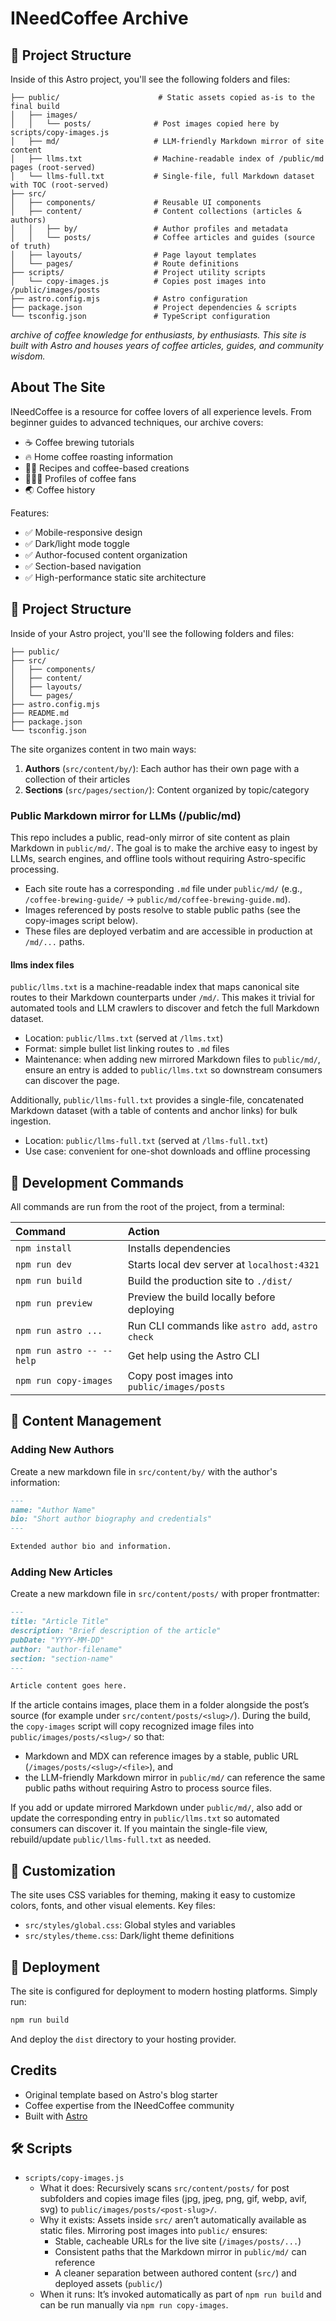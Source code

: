# INeedCoffee Archive

## 🚀 Project Structure

Inside of this Astro project, you'll see the following folders and files:

```text
├── public/                      # Static assets copied as-is to the final build
│   ├── images/
│   │   └── posts/              # Post images copied here by scripts/copy-images.js
│   ├── md/                     # LLM-friendly Markdown mirror of site content
│   ├── llms.txt                # Machine-readable index of /public/md pages (root-served)
│   └── llms-full.txt           # Single-file, full Markdown dataset with TOC (root-served)
├── src/
│   ├── components/             # Reusable UI components
│   ├── content/                # Content collections (articles & authors)
│   │   ├── by/                 # Author profiles and metadata
│   │   └── posts/              # Coffee articles and guides (source of truth)
│   ├── layouts/                # Page layout templates
│   └── pages/                  # Route definitions
├── scripts/                    # Project utility scripts
│   └── copy-images.js          # Copies post images into /public/images/posts
├── astro.config.mjs            # Astro configuration
├── package.json                # Project dependencies & scripts
└── tsconfig.json               # TypeScript configuration
```

_archive of coffee knowledge for enthusiasts, by enthusiasts. This site is built with Astro and houses years of coffee articles, guides, and community wisdom._

## About The Site

INeedCoffee is a resource for coffee lovers of all experience levels. From beginner guides to advanced techniques, our archive covers:

- ☕ Coffee brewing tutorials
- 🔥 Home coffee roasting information
- 👨‍🍳 Recipes and coffee-based creations
- 🦸🏻‍♂️ Profiles of coffee fans
- 🌏 Coffee history

Features:

- ✅ Mobile-responsive design
- ✅ Dark/light mode toggle
- ✅ Author-focused content organization
- ✅ Section-based navigation
- ✅ High-performance static site architecture

## 🚀 Project Structure

Inside of your Astro project, you'll see the following folders and files:

```text
├── public/
├── src/
│   ├── components/
│   ├── content/
│   ├── layouts/
│   └── pages/
├── astro.config.mjs
├── README.md
├── package.json
└── tsconfig.json
```

The site organizes content in two main ways:

1. **Authors** (`src/content/by/`): Each author has their own page with a collection of their articles
2. **Sections** (`src/pages/section/`): Content organized by topic/category

### Public Markdown mirror for LLMs (/public/md)

This repo includes a public, read-only mirror of site content as plain Markdown in `public/md/`. The goal is to make the archive easy to ingest by LLMs, search engines, and offline tools without requiring Astro-specific processing.

- Each site route has a corresponding `.md` file under `public/md/` (e.g., `/coffee-brewing-guide/` → `public/md/coffee-brewing-guide.md`).
- Images referenced by posts resolve to stable public paths (see the copy-images script below).
- These files are deployed verbatim and are accessible in production at `/md/...` paths.

#### llms index files

`public/llms.txt` is a machine-readable index that maps canonical site routes to their Markdown counterparts under `/md/`. This makes it trivial for automated tools and LLM crawlers to discover and fetch the full Markdown dataset.

- Location: `public/llms.txt` (served at `/llms.txt`)
- Format: simple bullet list linking routes to `.md` files
- Maintenance: when adding new mirrored Markdown files to `public/md/`, ensure an entry is added to `public/llms.txt` so downstream consumers can discover the page.

Additionally, `public/llms-full.txt` provides a single-file, concatenated Markdown dataset (with a table of contents and anchor links) for bulk ingestion.

- Location: `public/llms-full.txt` (served at `/llms-full.txt`)
- Use case: convenient for one-shot downloads and offline processing

## 🧞 Development Commands

All commands are run from the root of the project, from a terminal:

| Command                   | Action                                           |
| :------------------------ | :----------------------------------------------- |
| `npm install`             | Installs dependencies                            |
| `npm run dev`             | Starts local dev server at `localhost:4321`      |
| `npm run build`           | Build the production site to `./dist/`           |
| `npm run preview`         | Preview the build locally before deploying       |
| `npm run astro ...`       | Run CLI commands like `astro add`, `astro check` |
| `npm run astro -- --help` | Get help using the Astro CLI                     |
| `npm run copy-images`     | Copy post images into `public/images/posts`      |

## 🔄 Content Management

### Adding New Authors

Create a new markdown file in `src/content/by/` with the author's information:

```md
---
name: "Author Name"
bio: "Short author biography and credentials"
---

Extended author bio and information.
```

### Adding New Articles

Create a new markdown file in `src/content/posts/` with proper frontmatter:

```md
---
title: "Article Title"
description: "Brief description of the article"
pubDate: "YYYY-MM-DD"
author: "author-filename"
section: "section-name"
---

Article content goes here.
```

If the article contains images, place them in a folder alongside the post’s source (for example under `src/content/posts/<slug>/`). During the build, the `copy-images` script will copy recognized image files into `public/images/posts/<slug>/` so that:

- Markdown and MDX can reference images by a stable, public URL (`/images/posts/<slug>/<file>`), and
- the LLM-friendly Markdown mirror in `public/md/` can reference the same public paths without requiring Astro to process source files.

If you add or update mirrored Markdown under `public/md/`, also add or update the corresponding entry in `public/llms.txt` so automated consumers can discover it. If you maintain the single-file view, rebuild/update `public/llms-full.txt` as needed.

## 📝 Customization

The site uses CSS variables for theming, making it easy to customize colors, fonts, and other visual elements. Key files:

- `src/styles/global.css`: Global styles and variables
- `src/styles/theme.css`: Dark/light theme definitions

## 🔗 Deployment

The site is configured for deployment to modern hosting platforms. Simply run:

```bash
npm run build
```

And deploy the `dist` directory to your hosting provider.

## Credits

- Original template based on Astro's blog starter
- Coffee expertise from the INeedCoffee community
- Built with [Astro](https://astro.build)

## 🛠️ Scripts

- `scripts/copy-images.js`
  - What it does: Recursively scans `src/content/posts/` for post subfolders and copies image files (jpg, jpeg, png, gif, webp, avif, svg) to `public/images/posts/<post-slug>/`.
  - Why it exists: Assets inside `src/` aren’t automatically available as static files. Mirroring post images into `public/` ensures:
    - Stable, cacheable URLs for the live site (`/images/posts/...`)
    - Consistent paths that the Markdown mirror in `public/md/` can reference
    - A cleaner separation between authored content (`src/`) and deployed assets (`public/`)
  - When it runs: It’s invoked automatically as part of `npm run build` and can be run manually via `npm run copy-images`.
